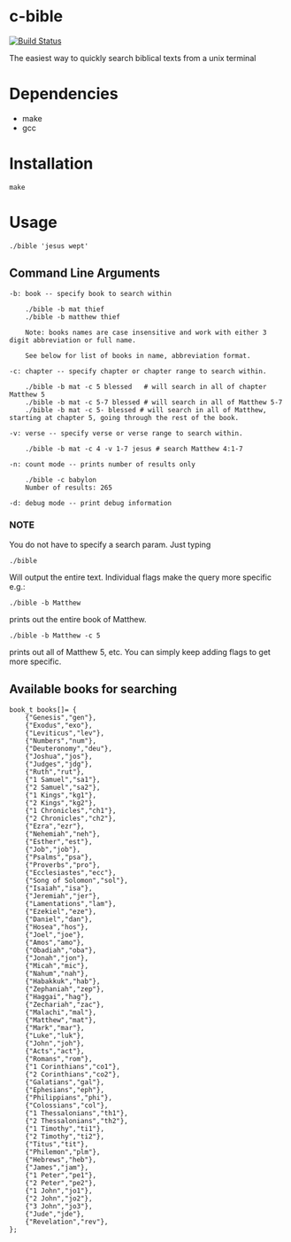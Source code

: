 # c-bible

[![Build Status](https://travis-ci.com/tysteiman/c-bible.svg?branch=master)](https://travis-ci.com/tysteiman/c-bible)

The easiest way to quickly search biblical texts from a unix terminal

# Dependencies

- make
- gcc

# Installation

    make

# Usage

    ./bible 'jesus wept'

## Command Line Arguments

    -b: book -- specify book to search within

        ./bible -b mat thief
        ./bible -b matthew thief

        Note: books names are case insensitive and work with either 3 digit abbreviation or full name.

        See below for list of books in name, abbreviation format.

    -c: chapter -- specify chapter or chapter range to search within.

        ./bible -b mat -c 5 blessed   # will search in all of chapter Matthew 5
        ./bible -b mat -c 5-7 blessed # will search in all of Matthew 5-7
        ./bible -b mat -c 5- blessed # will search in all of Matthew, starting at chapter 5, going through the rest of the book.

    -v: verse -- specify verse or verse range to search within.

        ./bible -b mat -c 4 -v 1-7 jesus # search Matthew 4:1-7

    -n: count mode -- prints number of results only

        ./bible -c babylon
        Number of results: 265

    -d: debug mode -- print debug information

### NOTE

You do not have to specify a search param. Just typing

    ./bible

Will output the entire text. Individual flags make the query more specific e.g.:

    ./bible -b Matthew

prints out the entire book of Matthew.

    ./bible -b Matthew -c 5

prints out all of Matthew 5, etc. You can simply keep adding flags to get more specific.

## Available books for searching

    book_t books[]= {
        {"Genesis","gen"},
        {"Exodus","exo"},
        {"Leviticus","lev"},
        {"Numbers","num"},
        {"Deuteronomy","deu"},
        {"Joshua","jos"},
        {"Judges","jdg"},
        {"Ruth","rut"},
        {"1 Samuel","sa1"},
        {"2 Samuel","sa2"},
        {"1 Kings","kg1"},
        {"2 Kings","kg2"},
        {"1 Chronicles","ch1"},
        {"2 Chronicles","ch2"},
        {"Ezra","ezr"},
        {"Nehemiah","neh"},
        {"Esther","est"},
        {"Job","job"},
        {"Psalms","psa"},
        {"Proverbs","pro"},
        {"Ecclesiastes","ecc"},
        {"Song of Solomon","sol"},
        {"Isaiah","isa"},
        {"Jeremiah","jer"},
        {"Lamentations","lam"},
        {"Ezekiel","eze"},
        {"Daniel","dan"},
        {"Hosea","hos"},
        {"Joel","joe"},
        {"Amos","amo"},
        {"Obadiah","oba"},
        {"Jonah","jon"},
        {"Micah","mic"},
        {"Nahum","nah"},
        {"Habakkuk","hab"},
        {"Zephaniah","zep"},
        {"Haggai","hag"},
        {"Zechariah","zac"},
        {"Malachi","mal"},
        {"Matthew","mat"},
        {"Mark","mar"},
        {"Luke","luk"},
        {"John","joh"},
        {"Acts","act"},
        {"Romans","rom"},
        {"1 Corinthians","co1"},
        {"2 Corinthians","co2"},
        {"Galatians","gal"},
        {"Ephesians","eph"},
        {"Philippians","phi"},
        {"Colossians","col"},
        {"1 Thessalonians","th1"},
        {"2 Thessalonians","th2"},
        {"1 Timothy","ti1"},
        {"2 Timothy","ti2"},
        {"Titus","tit"},
        {"Philemon","plm"},
        {"Hebrews","heb"},
        {"James","jam"},
        {"1 Peter","pe1"},
        {"2 Peter","pe2"},
        {"1 John","jo1"},
        {"2 John","jo2"},
        {"3 John","jo3"},
        {"Jude","jde"},
        {"Revelation","rev"},
    };
